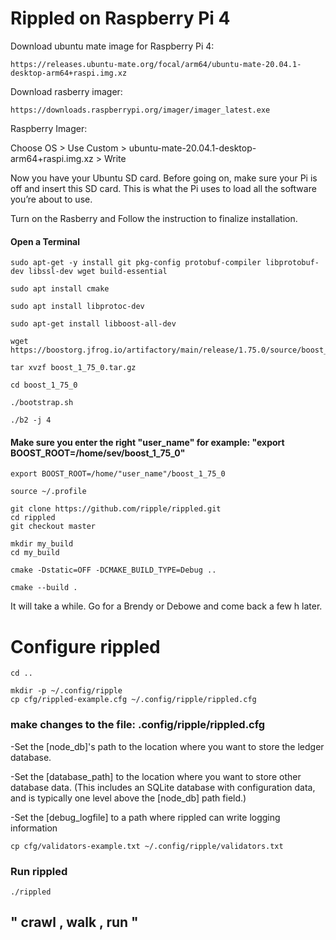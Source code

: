 

Rippled on Raspberry Pi 4
===



Download ubuntu mate image for Raspberry Pi 4: 

```
https://releases.ubuntu-mate.org/focal/arm64/ubuntu-mate-20.04.1-desktop-arm64+raspi.img.xz
```


Download rasberry imager:

```
https://downloads.raspberrypi.org/imager/imager_latest.exe
```


Raspberry Imager: 


Choose OS > Use Custom > ubuntu-mate-20.04.1-desktop-arm64+raspi.img.xz > Write


Now you have your Ubuntu SD card. Before going on, make sure your Pi is off and insert this SD card. This is what the Pi uses to load all the software you’re about to use. 


Turn on the Rasberry and Follow the instruction to finalize installation.



#### Open a Terminal





```
sudo apt-get -y install git pkg-config protobuf-compiler libprotobuf-dev libssl-dev wget build-essential
```

```
sudo apt install cmake
```

```
sudo apt install libprotoc-dev
```

```
sudo apt-get install libboost-all-dev
```

```
wget https://boostorg.jfrog.io/artifactory/main/release/1.75.0/source/boost_1_75_0.tar.gz
```

```
tar xvzf boost_1_75_0.tar.gz
```

```
cd boost_1_75_0
```

```
./bootstrap.sh
```

```
./b2 -j 4
```

#### Make sure you enter the right "user_name" for example: "export BOOST_ROOT=/home/sev/boost_1_75_0" 

 
```
export BOOST_ROOT=/home/"user_name"/boost_1_75_0
```



```
source ~/.profile
```

```
git clone https://github.com/ripple/rippled.git
cd rippled
git checkout master
```

```
mkdir my_build
cd my_build
```

```
cmake -Dstatic=OFF -DCMAKE_BUILD_TYPE=Debug .. 
```

```
cmake --build .
```


It will take a while.  Go for a Brendy or Debowe and come back a few h later.  



 Configure rippled
 ===           
 
 ```
 cd ..
 ```
 
``` 
mkdir -p ~/.config/ripple
cp cfg/rippled-example.cfg ~/.config/ripple/rippled.cfg
```

### make changes to the file: .config/ripple/rippled.cfg

-Set the [node_db]'s path to the location where you want to store the ledger database.

-Set the [database_path] to the location where you want to store other database data. (This includes an SQLite database with configuration data, and is typically one level above the [node_db] path field.)

-Set the [debug_logfile] to a path where rippled can write logging information

```
cp cfg/validators-example.txt ~/.config/ripple/validators.txt
```

### Run rippled

```
./rippled
```

## " crawl , walk , run "
